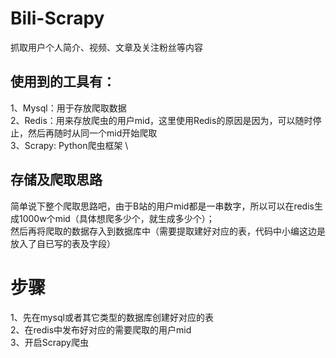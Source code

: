 # Bili-Scrapy
抓取用户个人简介、视频、文章及关注粉丝等内容

## 使用到的工具有：
1、Mysql：用于存放爬取数据 \
2、Redis：用来存放爬虫的用户mid，这里使用Redis的原因是因为，可以随时停止，然后再随时从同一个mid开始爬取 \
3、Scrapy: Python爬虫框架 \


## 存储及爬取思路
简单说下整个爬取思路吧，由于B站的用户mid都是一串数字，所以可以在redis生成1000w个mid（具体想爬多少个，就生成多少个）；\
然后再将爬取的数据存入到数据库中（需要提取建好对应的表，代码中小编这边是放入了自已写的表及字段）


# 步骤
1、先在mysql或者其它类型的数据库创建好对应的表 \
2、在redis中发布好对应的需要爬取的用户mid\
3、开启Scrapy爬虫
